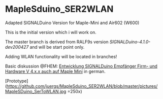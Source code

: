 # MapleSduino_SER2WLAN
Adapted SIGNALDuino Version for Maple-Mini and Air602 (W600)  


This is the initial version which i will work on.

The master branch is derived from RALF9s version *SIGNALDuino-4.1.0-dev200427* and will be start point only.

Adding WLAN functionality will be located in branches! 

Basic diskussion  @FHEM: [Entwicklung SIGNALDuino Empfänger Firm- und Hardware V 4.x.x auch auf Maple Mini](https://forum.fhem.de/index.php/topic,106278.0.html) 
in german.


[Prototype](https://github.com/juergs/MapleSduino_SER2WLAN/blob/master/pictures/MapleSDuino_SerToWLAN.jpg =250x)
